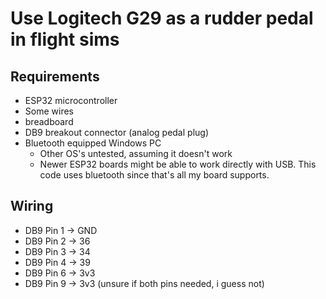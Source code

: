 # Use Logitech G29 as a rudder pedal in flight sims

## Requirements
 - ESP32 microcontroller
 - Some wires
 - breadboard
 - DB9 breakout connector (analog pedal plug)
 - Bluetooth equipped Windows PC
   - Other OS's untested, assuming it doesn't work
   - Newer ESP32 boards might be able to work directly with USB. This code uses bluetooth since that's all my board supports.

## Wiring
 - DB9 Pin 1 -> GND
 - DB9 Pin 2 -> 36
 - DB9 Pin 3 -> 34
 - DB9 Pin 4 -> 39
 - DB9 Pin 6 -> 3v3
 - DB9 Pin 9 -> 3v3 (unsure if both pins needed, i guess not)
